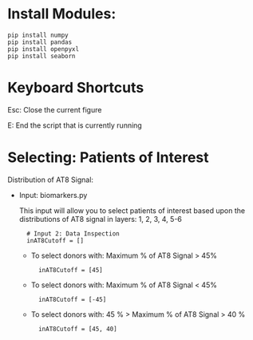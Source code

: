 # Install Modules:

    pip install numpy
    pip install pandas
    pip install openpyxl
    pip install seaborn


# Keyboard Shortcuts

Esc: Close the current figure

E: End the script that is currently running


# Selecting: Patients of Interest

Distribution of AT8 Signal:

- Input: biomarkers.py
  
  This input will allow you to select patients of interest based upon the distributions of AT8 signal in layers: 1, 2, 3, 4, 5-6

        # Input 2: Data Inspection
        inAT8Cutoff = []

    - To select donors with: Maximum % of AT8 Signal > 45%
    
            inAT8Cutoff = [45]
    
    - To select donors with: Maximum % of AT8 Signal < 45%
    
            inAT8Cutoff = [-45]
    
    - To select donors with: 45 %  > Maximum % of AT8 Signal > 40 %
    
            inAT8Cutoff = [45, 40]
